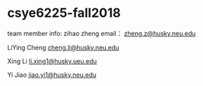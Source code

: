 # csye6225-fall2018


team member info:
zihao zheng
email： zheng.z@husky.neu.edu

LiYing Cheng
cheng.li@husky.neu.edu

Xing Li 
li.xing1@husky.ueu.edu

Yi Jiao 
jiao.yi1@husky.neu.edu

